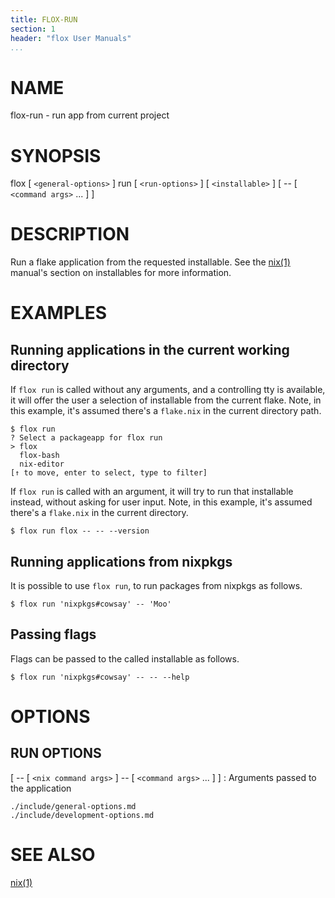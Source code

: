 ```yaml
---
title: FLOX-RUN
section: 1
header: "flox User Manuals"
...
```



# NAME

flox-run - run app from current project

# SYNOPSIS

flox [ `<general-options>` ] run [ `<run-options>` ] [ `<installable>` ] [ -- [ `<command args>` ... ] ]

# DESCRIPTION

Run a flake application from the requested installable.
See the [nix(1)] manual's section on installables for more information.

[nix(1)]: https://nixos.org/manual/nix/stable/command-ref/new-cli/nix.html#installables

# EXAMPLES

## Running applications in the current working directory

If `flox run` is called without any arguments, and a controlling tty is available,
it will offer the user a selection of installable from the current flake.
Note, in this example, it's assumed there's a `flake.nix` in the current directory path.

```console
$ flox run
? Select a packageapp for flox run  
> flox
  flox-bash
  nix-editor
[↑ to move, enter to select, type to filter]
```

If `flox run` is called with an argument, it will try to run that installable instead, without asking for user input.
Note, in this example, it's assumed there's a `flake.nix` in the current directory.

```
$ flox run flox -- -- --version
```

## Running applications from nixpkgs

It is possible to use `flox run`, to run packages from nixpkgs as follows.

```console
$ flox run 'nixpkgs#cowsay' -- 'Moo'
```

## Passing flags

Flags can be passed to the called installable as follows.

```console
$ flox run 'nixpkgs#cowsay' -- -- --help
```

# OPTIONS

## RUN OPTIONS

[ -- [ `<nix command args>` ] -- [ `<command args>` ... ] ]
:   Arguments passed to the application

```{.include}
./include/general-options.md
./include/development-options.md
```

# SEE ALSO

[nix(1)]

[nix(1)]: https://nixos.org/manual/nix/stable/command-ref/new-cli/nix.html

